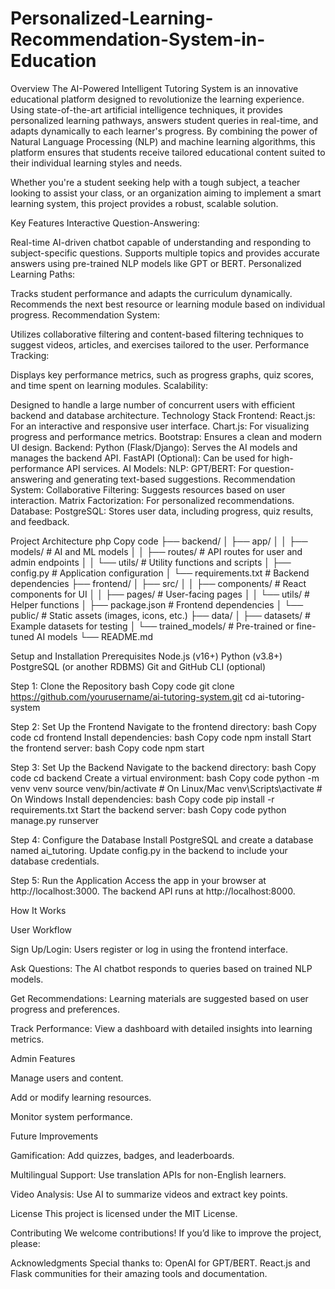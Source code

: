 # Personalized-Learning-Recommendation-System-in-Education

Overview
The AI-Powered Intelligent Tutoring System is an innovative educational platform designed to revolutionize the learning experience. Using state-of-the-art artificial intelligence techniques, it provides personalized learning pathways, answers student queries in real-time, and adapts dynamically to each learner's progress. By combining the power of Natural Language Processing (NLP) and machine learning algorithms, this platform ensures that students receive tailored educational content suited to their individual learning styles and needs.


Whether you're a student seeking help with a tough subject, a teacher looking to assist your class, or an organization aiming to implement a smart learning system, this project provides a robust, scalable solution.


Key Features
Interactive Question-Answering:


Real-time AI-driven chatbot capable of understanding and responding to subject-specific questions.
Supports multiple topics and provides accurate answers using pre-trained NLP models like GPT or BERT.
Personalized Learning Paths:


Tracks student performance and adapts the curriculum dynamically.
Recommends the next best resource or learning module based on individual progress.
Recommendation System:


Utilizes collaborative filtering and content-based filtering techniques to suggest videos, articles, and exercises tailored to the user.
Performance Tracking:


Displays key performance metrics, such as progress graphs, quiz scores, and time spent on learning modules.
Scalability:


Designed to handle a large number of concurrent users with efficient backend and database architecture.
Technology Stack
Frontend:
React.js: For an interactive and responsive user interface.
Chart.js: For visualizing progress and performance metrics.
Bootstrap: Ensures a clean and modern UI design.
Backend:
Python (Flask/Django): Serves the AI models and manages the backend API.
FastAPI (Optional): Can be used for high-performance API services.
AI Models:
NLP:
GPT/BERT: For question-answering and generating text-based suggestions.
Recommendation System:
Collaborative Filtering: Suggests resources based on user interaction.
Matrix Factorization: For personalized recommendations.
Database:
PostgreSQL: Stores user data, including progress, quiz results, and feedback.



Project Architecture
php
Copy code
├── backend/
│   ├── app/
│   │   ├── models/         # AI and ML models
│   │   ├── routes/         # API routes for user and admin endpoints
│   │   └── utils/          # Utility functions and scripts
│   ├── config.py           # Application configuration
│   └── requirements.txt    # Backend dependencies
├── frontend/
│   ├── src/
│   │   ├── components/     # React components for UI
│   │   ├── pages/          # User-facing pages
│   │   └── utils/          # Helper functions
│   ├── package.json        # Frontend dependencies
│   └── public/             # Static assets (images, icons, etc.)
├── data/
│   ├── datasets/           # Example datasets for testing
│   └── trained_models/     # Pre-trained or fine-tuned AI models
└── README.md



Setup and Installation
Prerequisites
Node.js (v16+)
Python (v3.8+)
PostgreSQL (or another RDBMS)
Git and GitHub CLI (optional)


Step 1: Clone the Repository
bash
Copy code
git clone https://github.com/yourusername/ai-tutoring-system.git
cd ai-tutoring-system


Step 2: Set Up the Frontend
Navigate to the frontend directory:
bash
Copy code
cd frontend
Install dependencies:
bash
Copy code
npm install
Start the frontend server:
bash
Copy code
npm start


Step 3: Set Up the Backend
Navigate to the backend directory:
bash
Copy code
cd backend
Create a virtual environment:
bash
Copy code
python -m venv venv
source venv/bin/activate   # On Linux/Mac
venv\Scripts\activate      # On Windows
Install dependencies:
bash
Copy code
pip install -r requirements.txt
Start the backend server:
bash
Copy code
python manage.py runserver


Step 4: Configure the Database
Install PostgreSQL and create a database named ai_tutoring.
Update config.py in the backend to include your database credentials.


Step 5: Run the Application
Access the app in your browser at http://localhost:3000.
The backend API runs at http://localhost:8000.


How It Works

User Workflow

Sign Up/Login:
Users register or log in using the frontend interface.

Ask Questions:
The AI chatbot responds to queries based on trained NLP models.

Get Recommendations:
Learning materials are suggested based on user progress and preferences.

Track Performance:
View a dashboard with detailed insights into learning metrics.



Admin Features

Manage users and content.

Add or modify learning resources.

Monitor system performance.

Future Improvements

Gamification: Add quizzes, badges, and leaderboards.

Multilingual Support: Use translation APIs for non-English learners.

Video Analysis: Use AI to summarize videos and extract key points.


License
This project is licensed under the MIT License.

Contributing
We welcome contributions! If you’d like to improve the project, please:

Acknowledgments
Special thanks to:
OpenAI for GPT/BERT.
React.js and Flask communities for their amazing tools and documentation.

